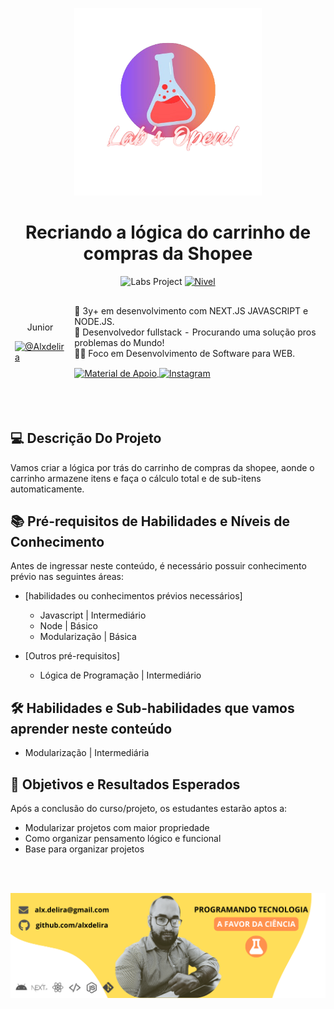 <!--START_SECTION:header-->
<div align="center">
  <p align="center">
    <img 
      alt="Lab's Open" 
      src="../.github/assets/logo.png" 
      width="300px" 
    />
    <h1>Recriando a lógica do carrinho de compras da Shopee</h1>
  </p>
</div>
<!--END_SECTION:header-->

<p align="center">
  <img src="https://img.shields.io/static/v1?label=LABS&message=Education&color=E94D5F&labelColor=202024" alt="Labs Project" />
  <a href="NIVEL"><img  src="https://img.shields.io/static/v1?label=Nivel&message=Basico&color=E94D5F&labelColor=202024" alt="Nivel"></a>
</p>

<!--  -->
<table align="center">
<thead>
  <tr>
    <td>
        <p align="center">Junior</p>
        <a href="https://github.com/Alxdelira">
        <img src="https://avatars.githubusercontent.com/u/102405026?v=4" alt="@Alxdelira" 
        width="100px"><br>
      </a>
    </td>
    <td colspan="3">
    <p>🎉 3y+ em desenvolvimento com NEXT.JS JAVASCRIPT e NODE.JS.
      <br/>
     🌟 Desenvolvedor fullstack - Procurando uma solução pros problemas do Mundo!
      <br/>
    👨‍💻 Foco em Desenvolvimento de Software para WEB.
    </p>
      <a 
      href="https://www.linkedin.com/in/alxdelira/" 
      align="center">
           <img 
            align="center" 
            alt="Material de Apoio" 
            src="https://img.shields.io/badge/LinkedIn-0077B5?style=for-the-badge&logo=linkedin&logoColor=white"
            >
        </a>
        <a href="https://www.instagram.com/alx_delira/" target="_blank">
            <img 
              align="center" 
              alt="Instagram" 
              src="https://img.shields.io/badge/Instagram-E4405F?style=for-the-badge&logo=instagram&logoColor=white"
            >
        </a>
    </td>
  </tr>
</thead>
</table>
<!--  -->

<br/>
<br/>

## 💻 Descrição Do Projeto

Vamos criar a lógica por trás do carrinho de compras da shopee, aonde o carrinho armazene itens e faça o cálculo total e de sub-itens automaticamente.

## 📚 Pré-requisitos de Habilidades e Níveis de Conhecimento

Antes de ingressar neste conteúdo, é necessário possuir conhecimento prévio nas seguintes áreas:

- [habilidades ou conhecimentos prévios necessários]

  - Javascript | Intermediário
  - Node | Básico
  - Modularização | Básica

- [Outros pré-requisitos]

  - Lógica de Programação | Intermediário

## 🛠️ Habilidades e Sub-habilidades que vamos aprender neste conteúdo

- Modularização | Intermediária

## 🎯 Objetivos e Resultados Esperados

Após a conclusão do curso/projeto, os estudantes estarão aptos a:

- Modularizar projetos com maior propriedade
- Como organizar pensamento lógico e funcional
- Base para organizar projetos

<!--START_SECTION:footer-->

<br />
<br />

<p align="center">
  <a href="" target="_blank">
    <img align="center" src="../.github/assets/footer.png" alt="banner"/>
  </a>
</p>
